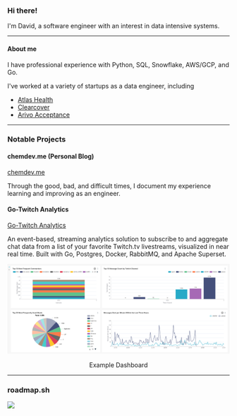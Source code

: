 

### Hi there!

I'm David, a software engineer with an interest in data intensive systems.

<!--
**DavidJS01/DavidJS01** is a ✨ _special_ ✨ repository because its `README.md` (this file) appears on your GitHub profile.

Here are some ideas to get you started:

-  I’m currently working on ...
- 🌱 I’m currently learning ...
- 👯 I’m looking to collaborate on ...
- 🤔 I’m looking for help with ...
- 💬 Ask me about ...
- 📫 How to reach me: ...
- 😄 Pronouns: ...
- ⚡ Fun fact: ...
-->
---
#### About me
I have professional experience with Python, SQL, Snowflake, AWS/GCP, and Go.

I've worked at a variety of startups as a data engineer, including
- [Atlas Health](https://atlas.health)
- [Clearcover](https://clearcover.com)
- [Arivo Acceptance](https://arivo.com)

---

### Notable Projects

#### chemdev.me (Personal Blog)

<a href="https://chemdev.me"> chemdev.me </a>

Through the good, bad, and difficult times, I document my experience learning and improving as an engineer.


#### Go-Twitch Analytics
[Go-Twitch Analytics](https://github.com/DavidJS01/goTwitch-Analytics)

An event-based, streaming analytics solution to subscribe to and aggregate chat data from a list of your favorite Twitch.tv livestreams, visualized in near real time. Built with Go, Postgres, Docker, RabbitMQ, and Apache Superset.

![](assets/example_dashboard.png)
<p align="center">Example Dashboard</p>

---
### roadmap.sh
![](https://api.roadmap.sh/v1-badge/wide/649d80f5d99c9d67319fbe3f?variant=dark)

